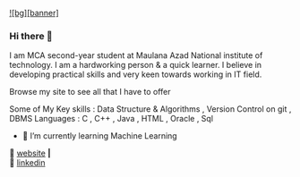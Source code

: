 [![bg][banner]][website]
### Hi there 👋

<!--
**Vishiii09/Vishiii09** is a ✨ _special_ ✨ repository because its `README.md` (this file) appears on your GitHub profile.
-->
I am MCA second-year student at Maulana Azad National institute of technology.
I am a hardworking person & a quick learner. I believe in developing practical skills and very keen towards working in IT field.

Browse my site to see all that I have to offer


Some of My Key skills : Data Structure & Algorithms , Version Control on git , DBMS
Languages : C , C++ , Java , HTML , Oracle , Sql


* 🌱 I’m currently learning Machine Learning



🏡 [website][website] **|**    
👔 [linkedin][linkedin]

[website]: https://vishiii09.github.io/
[linkedin]: https://www.linkedin.com/in/vishiii09/
